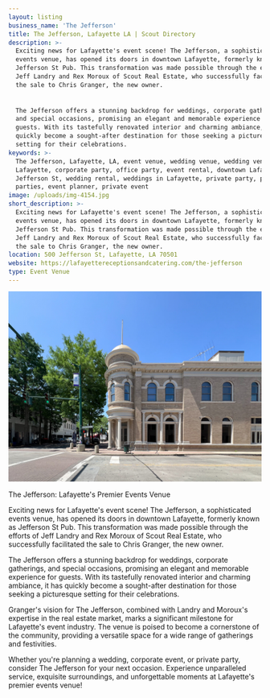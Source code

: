 ```yaml
---
layout: listing
business_name: 'The Jefferson'
title: The Jefferson, Lafayette LA | Scout Directory
description: >-
  Exciting news for Lafayette's event scene! The Jefferson, a sophisticated
  events venue, has opened its doors in downtown Lafayette, formerly known as
  Jefferson St Pub. This transformation was made possible through the efforts of
  Jeff Landry and Rex Moroux of Scout Real Estate, who successfully facilitated
  the sale to Chris Granger, the new owner.


  The Jefferson offers a stunning backdrop for weddings, corporate gatherings,
  and special occasions, promising an elegant and memorable experience for
  guests. With its tastefully renovated interior and charming ambiance, it has
  quickly become a sought-after destination for those seeking a picturesque
  setting for their celebrations.
keywords: >-
  The Jefferson, Lafayette, LA, event venue, wedding venue, wedding venue in
  Lafayette, corporate party, office party, event rental, downtown Lafayette,
  Jefferson St, wedding rental, weddings in Lafayette, private party, private
  parties, event planner, private event
image: /uploads/img-4154.jpg
short_description: >-
  Exciting news for Lafayette's event scene! The Jefferson, a sophisticated
  events venue, has opened its doors in downtown Lafayette, formerly known as
  Jefferson St Pub. This transformation was made possible through the efforts of
  Jeff Landry and Rex Moroux of Scout Real Estate, who successfully facilitated
  the sale to Chris Granger, the new owner.
location: 500 Jefferson St, Lafayette, LA 70501
website: https://lafayettereceptionsandcatering.com/the-jefferson
type: Event Venue
---
```

![The Jefferson, Jefferson St, Lafayette LA](/uploads/img-4154.jpg "The Jefferson, Jefferson St, Lafayette LA")

The Jefferson: Lafayette's Premier Events Venue

Exciting news for Lafayette's event scene! The Jefferson, a sophisticated events venue, has opened its doors in downtown Lafayette, formerly known as Jefferson St Pub. This transformation was made possible through the efforts of Jeff Landry and Rex Moroux of Scout Real Estate, who successfully facilitated the sale to Chris Granger, the new owner.

The Jefferson offers a stunning backdrop for weddings, corporate gatherings, and special occasions, promising an elegant and memorable experience for guests. With its tastefully renovated interior and charming ambiance, it has quickly become a sought-after destination for those seeking a picturesque setting for their celebrations.

Granger's vision for The Jefferson, combined with Landry and Moroux's expertise in the real estate market, marks a significant milestone for Lafayette's event industry. The venue is poised to become a cornerstone of the community, providing a versatile space for a wide range of gatherings and festivities.

Whether you're planning a wedding, corporate event, or private party, consider The Jefferson for your next occasion. Experience unparalleled service, exquisite surroundings, and unforgettable moments at Lafayette's premier events venue!
